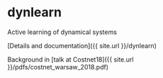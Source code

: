 # dynlearn
Active learning of dynamical systems

[Details and documentation]({{ site.url }}/dynlearn)

Background in [talk at Costnet18]({{ site.url }}/pdfs/costnet_warsaw_2018.pdf)
